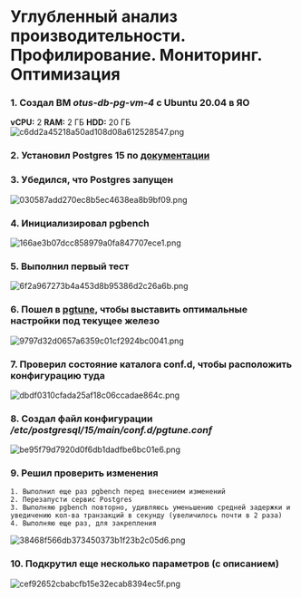 #   Углубленный анализ производительности. Профилирование. Мониторинг. Оптимизация 
### 1\. Создал ВМ *otus-db-pg-vm-4* с Ubuntu 20.04 в ЯО
**vCPU:** 2
**RAM:** 2 ГБ
**HDD:** 20 ГБ
![c6dd2a45218a50ad108d08a612528547.png](:/f44fbd462f3e418b8c573a1d1584877b)
### 2\. Установил Postgres 15 по [документации](https://www.postgresql.org/download/linux/ubuntu/)
### 3\. Убедился, что Postgres запущен
![030587add270ec8b5ec4638ea8b9bf09.png](:/9de5dfb5e2534987acc5705d863eab1a)
### 4\. Инициализировал pgbench
![166ae3b07dcc858979a0fa847707ece1.png](:/40f06b18edfc4f7898cf2582e14416eb)
### 5\. Выполнил первый тест
![6f2a967273b4a453d8b95386d2c26a6b.png](:/082e142f5a7d46c5a66dd9cbc6842907)
### 6\. Пошел в [pgtune](https://pgtune.leopard.in.ua/), чтобы выставить оптимальные настройки под текущее железо
![9797d32d0657a6359c01cf2924bc0041.png](:/39da31d78731471589dd0f27321de21f)
### 7\. Проверил состояние каталога conf.d, чтобы расположить конфигурацию туда
![dbdf0310cfada25af18c06ccadae864c.png](:/54168fe3eb0942e6bf76027f8df1f3f9)
### 8\. Создал файл конфигурации */etc/postgresql/15/main/conf.d/pgtune.conf*
![be95f79d7920d0f6db1dadfbe6bc01e6.png](:/db88f988e3974e58acd19cec51a34fa1)
### 9\. Решил проверить изменения
	1. Выполнил еще раз pgbench перед внесением изменений
	2. Перезапусти сервис Postgres
	3. Выполняю pgbench повторно, удивляюсь уменьшению средней задержки и уведичению кол-ва транзакций в секунду (увеличилось почти в 2 раза)
	4. Выполняю еще раз, для закрепления
![38468f566db373450373b1f23b2c05d6.png](:/95bedfb2dc7a4557af6d2589205b158b)
### 10\. Подкрутил еще несколько параметров (с описанием)
![cef92652cbabcfb15e32ecab8394ec5f.png](:/f1a8a711ac414100a212a23d68f1853e)

